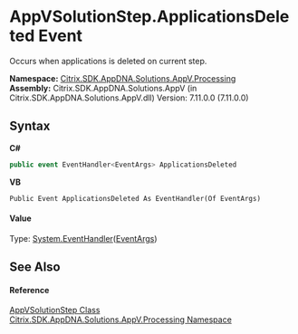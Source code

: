 # AppVSolutionStep.ApplicationsDeleted Event
 

Occurs when applications is deleted on current step.

**Namespace:**&nbsp;<a href="e89d7bb5-69e7-7aff-5732-d06b09ac746d">Citrix.SDK.AppDNA.Solutions.AppV.Processing</a><br />**Assembly:**&nbsp;Citrix.SDK.AppDNA.Solutions.AppV (in Citrix.SDK.AppDNA.Solutions.AppV.dll) Version: 7.11.0.0 (7.11.0.0)

## Syntax

**C#**
```csharp
public event EventHandler<EventArgs> ApplicationsDeleted
```

**VB**
```vbnet
Public Event ApplicationsDeleted As EventHandler(Of EventArgs)
```


#### Value
Type: <a href="http://msdn2.microsoft.com/en-us/library/db0etb8x" target="_blank">System.EventHandler</a>(<a href="http://msdn2.microsoft.com/en-us/library/118wxtk3" target="_blank">EventArgs</a>)

## See Also


#### Reference
<a href="f1248c5a-6908-27f5-43bc-c1712c21e71c">AppVSolutionStep Class</a><br /><a href="e89d7bb5-69e7-7aff-5732-d06b09ac746d">Citrix.SDK.AppDNA.Solutions.AppV.Processing Namespace</a><br />